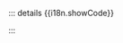 <div
  :style="{
    width: '100%',
    borderRadius: '8px',
    padding: '20px',
    backgroundColor: '#FFF',
    border: '1px solid lightgray',
  }"
>
  <ClientOnly>
    <component :is="component" />
  </ClientOnly>
</div>

<div :style="{ margin: '16px 0' }">
  <ClientOnly>
    <PlaygroundLink :component="component" />
  </ClientOnly>
</div>

::: details {{i18n.showCode}}
<div v-html="sourceCode.markdown"></div>
:::

<script setup lang="ts">
import { ref } from 'vue'
import { useData } from 'vitepress'

import PlaygroundLink from './PlaygroundLink.vue'
import { data as sourceCodeMap } from '../data/code.data'
import { codeDemoI18n } from '../constants/i18n'

const props = defineProps<{
  component: string
}>()

const { localeIndex } = useData()

const sourceCode = sourceCodeMap[props.component]
const i18n = codeDemoI18n[localeIndex.value]
</script>
